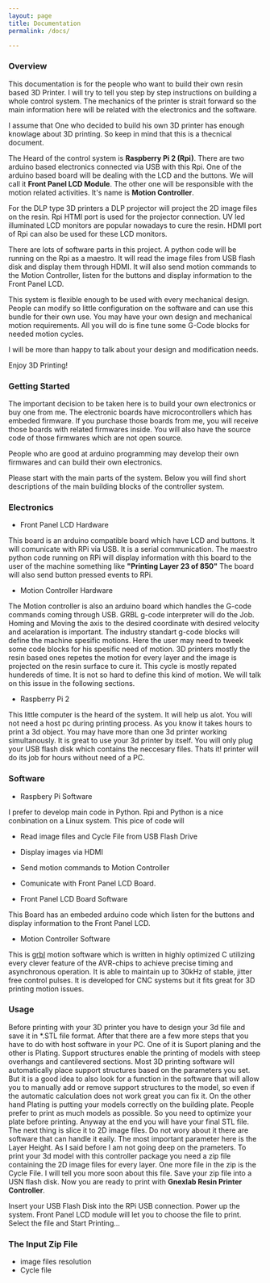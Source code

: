 ```yaml
---
layout: page
title: Documentation
permalink: /docs/

---
```


### Overview 

This documentation is for the people who want to build their own resin based 3D Printer. I will try to tell you step by step instructions on building a whole control system. The mechanics of the printer is strait forward so the main information here will be related with the electronics and the software. 

I assume that One who decided to build his own 3D printer has enough knowlage about 3D printing. So keep in mind that this is a thecnical document.

The Heard of the control system is **Raspberry Pi 2 (Rpi)**. There are two arduino based electronics connected via USB with this Rpi. One of the arduino based board will be dealing with the LCD and the buttons. We will call it **Front Panel LCD Module**. The other one will be responsible with the motion related activities. It's name is **Motion Controller**.

For the DLP type 3D printers a DLP projector will project the 2D image files on the resin. Rpi HTMI port is used for the projector connection. UV led illuminated LCD monitors are popular nowadays to cure the resin. HDMI port of Rpi can also be used for these LCD monitors.

There are lots of software parts in this project. A python code will be running on the Rpi as a maestro. It will read the image files from USB flash disk and display them through HDMI. It will also send motion commands to the Motion Controller, listen for the buttons and display information to the Front Panel LCD.

This system is flexible enough to be used with every mechanical design. People can modify so little configuration on the software and can use this bundle for their own use. You may have your own design and mechanical motion requirements. All you will do is fine tune some G-Code blocks for needed motion cycles.

I will be more than happy to talk about your design and modification needs.

Enjoy 3D Printing!

### Getting Started

The important decision to be taken here is to build your own electronics or buy one from me. The electronic boards have microcontrollers which has embeded firmware. If you purchase those boards from me, you will receive those boards with related firmwares inside. You will also have the source code of those firmwares which are not open source.

People who are good at arduino programming may develop their own firmwares and can build their own electronics.

Please start with the main parts of the system. Below you will find short descriptions of the main building blocks of the controller system.

### Electronics

* Front Panel LCD Hardware

This board is an arduino compatible board which have LCD and buttons. It will comunicate with RPi via USB. It is a serial communication. The maestro python code running on RPi will display information with this board to the user of the machine something like **"Printing Layer 23 of 850"**  The board will also send button pressed events to RPi. 

* Motion Controller Hardware

The Motion controller is also an arduino board which handles the G-code commands coming through USB. GRBL g-code interpreter will do the Job. Homing and Moving the axis to the desired coordinate with desired velocity and acelaration is important. The industry standart g-code blocks will define the machine spesific motions. Here the user may need to tweek some code blocks for his spesific need of motion. 3D printers mostly the resin based ones repetes the motion for every layer and the image is projected on the resin surface to cure it. This cycle is mostly repated hundereds of time. It is not so hard to define this kind of motion. We will talk on this issue in the following sections. 

* Raspberry Pi 2

This little computer is the heard of the system. It will help us alot. You will not need a host pc during printing process. As you know it takes hours to print a 3d object. You may have more than one 3d printer working simultanously. It is great to use your 3d printer by itself. You will only plug your USB flash disk which contains the neccesary files. Thats it! printer will do its job for hours without need of a PC.

### Software

* Raspbery Pi Software

I prefer to develop main code in Python. Rpi and Python is a nice conbination on a Linux system. This pice of code will
  
  * Read image files and Cycle File from USB Flash Drive
  * Display images via HDMI
  * Send motion commands to Motion Controller
  * Comunicate with Front Panel LCD Board.
  
* Front Panel LCD Board Software

This Board has an embeded arduino code which listen for the buttons and display information to the Front Panel LCD.

* Motion Controller Software

This is [grbl](https://github.com/grbl/grbl) motion software which is written in highly optimized C utilizing every clever feature of the AVR-chips to achieve precise timing and asynchronous operation. It is able to maintain up to 30kHz of stable, jitter free control pulses. It is developed for CNC systems but it fits great for 3D printing motion issues.

### Usage

Before printing with your 3D printer you have to design your 3d file and save it in \*.STL file format. After that there are a few more steps that you have to do with host software in your PC. One of it is Suport planing and the other is Plating. Support structures enable the printing of models with steep overhangs and cantilevered sections. Most 3D printing software will automatically place support structures based on the parameters you set. But it is a good idea to also look for a function in the software that will allow you to manually add or remove support structures to the model, so even if the automatic calculation does not work great you can fix it. On the other hand Plating is putting your models correctly on the building plate. People prefer to print as much models as possible. So you need to optimize your plate before printing. Anyway at the end you will have your final STL file. The next thing is slice it to 2D image files. Do not wory about it there are software that can handle it eaily. The most important parameter here is the Layer Height. As I said before I am not going deep on the prameters. To print your 3d model with this controller package you need a zip file containing the 2D image files for every layer. One more file in the zip is the Cycle File. I will tell you more soon about this file. Save your zip file into a USN flash disk. Now you are ready to print with **Gnexlab Resin Printer Controller**.

Insert your USB Flash Disk into the RPi USB connection. Power up the system. Front Panel LCD module will let you to choose the file to print. Select the file and Start Printing...

### The Input Zip File

* image files
   resolution
* Cycle file







